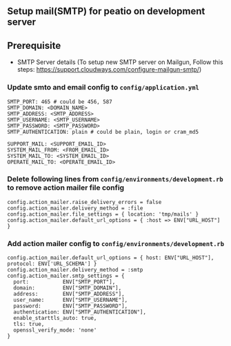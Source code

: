 Setup mail(SMTP) for peatio on development server 
-------------------------------------
## Prerequisite
* SMTP Server details (To setup new SMTP server on Mailgun, Follow this steps: https://support.cloudways.com/configure-mailgun-smtp/)

### Update smto and email config to `config/application.yml`
    
    SMTP_PORT: 465 # could be 456, 587
    SMTP_DOMAIN: <DOMAIN_NAME>
    SMTP_ADDRESS: <SMTP_ADDRESS>
    SMTP_USERNAME: <SMTP_USERNAME>
    SMTP_PASSWORD: <SMTP_PASSWORD>
    SMTP_AUTHENTICATION: plain # could be plain, login or cram_md5

    SUPPORT_MAIL: <SUPPORT_EMAIL_ID>
    SYSTEM_MAIL_FROM: <FROM_EMAIL_ID>
    SYSTEM_MAIL_TO: <SYSTEM_EMAIL_ID>
    OPERATE_MAIL_TO: <OPERATE_EMAIL_ID>
    
### Delete following lines from `config/environments/development.rb` to remove action mailer file config

    config.action_mailer.raise_delivery_errors = false
    config.action_mailer.delivery_method = :file
    config.action_mailer.file_settings = { location: 'tmp/mails' }
    config.action_mailer.default_url_options = { :host => ENV["URL_HOST"] }
    
### Add action mailer config to `config/environments/development.rb` 

    config.action_mailer.default_url_options = { host: ENV["URL_HOST"], protocol: ENV['URL_SCHEMA'] }
    config.action_mailer.delivery_method = :smtp
    config.action_mailer.smtp_settings = {
      port:           ENV["SMTP_PORT"],
      domain:         ENV["SMTP_DOMAIN"],
      address:        ENV["SMTP_ADDRESS"],
      user_name:      ENV["SMTP_USERNAME"],
      password:       ENV["SMTP_PASSWORD"],
      authentication: ENV["SMTP_AUTHENTICATION"],
      enable_starttls_auto: true,
      tls: true,
      openssl_verify_mode: 'none'
    }


